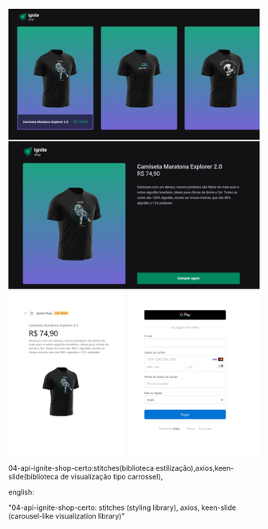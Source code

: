 ![primeira pagina](./src/assets/ignite-shop1.png)
![segunda pagina](./src/assets/ignite-shop2.png)
![terceira pagina](./src/assets/ignite-shop3.png)

04-api-ignite-shop-certo:stitches(biblioteca estilização),axios,keen-slide(biblioteca de visualização tipo carrossel),

english:

"04-api-ignite-shop-certo: stitches (styling library), axios, keen-slide (carousel-like visualization library)"